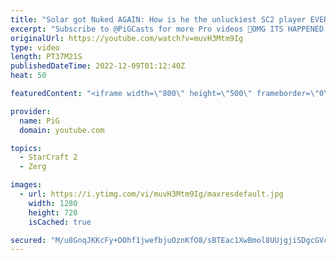 ```yaml
---
title: "Solar got Nuked AGAIN: How is he the unluckiest SC2 player EVER?"
excerpt: "Subscribe to @PiGCasts for more Pro videos 🐷OMG ITS HAPPENED AGAIN! Here's a recount of his crazy bad luck plus the new nuke against TIME -- 🐷 Second Channel for Learning Resources: https://www.youtube.com/c/PiGRandom 🐷 Third Channel for daily Pro Casts: https://www.youtube.com/c/PiGCasts -- 🐷 Watch"
originalUrl: https://youtube.com/watch?v=muvH3Mtm9Ig
type: video
length: PT37M21S
publishedDateTime: 2022-12-09T01:12:40Z
heat: 50

featuredContent: "<iframe width=\"800\" height=\"500\" frameborder=\"0\" src=\"https://www.youtube.com/embed/muvH3Mtm9Ig\" allow=\"accelerometer; autoplay; encrypted-media; gyroscope; picture-in-picture\" allowfullscreen></iframe>"

provider:
  name: PiG
  domain: youtube.com

topics:
  - StarCraft 2
  - Zerg

images:
  - url: https://i.ytimg.com/vi/muvH3Mtm9Ig/maxresdefault.jpg
    width: 1280
    height: 720
    isCached: true

secured: "M/u8GnqJKKcFy+DOhf1jwefbjuOznKfO8/sBTEac1XwBmol8UUjgjiSDgcGVcncmfv590SvSgz8j1/rsmt4Rc3OQlJfP41dZ1xt5VxwXldYr61pHvP1hTJLUGfG732Pg4aoJya7JlxAPQb5CBwuT5/jbqRxdvIp/B7D53uP2Frq4idEiZX0Auu1r+QbX2NykiUNNpL8pKM9o8LeSHLYZK65kmjQU1+gdeOxwnanL4m5QooQRRpWhZJCE2KSJhe6liDk0VJODLX0LSlLOGH3dQxz/rs74HPt+nprcQ47T5Sn/I3NIaEPzJl8p9VyG5zHonO8F/AOEvyVfBCwBBhRG2eW69B0J5jsFEGfnc43V1NIZDQ6GtA4SevnEsAOpHSx56c6k4fl8mMMUasrMfSxNwAzYrZ5NrFRqnWiyL7NFSVM=;q1Lw8f9sBbZjfNiumVYwoQ=="
---
```


